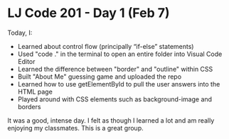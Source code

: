# LJ Code 201 - Day 1 (Feb 7)

Today, I:

- Learned about control flow (principally “if-else” statements)
- Used "code ." in the terminal to open an entire folder into Visual Code Editor
- Learned the difference between "border" and "outline" within CSS
- Built "About Me" guessing game and uploaded the repo
- Learned how to use getElementById to pull the user answers into the HTML page
- Played around with CSS elements such as background-image and borders

It was a good, intense day. I felt as though I learned a lot and am really enjoying my classmates. This is a great group.